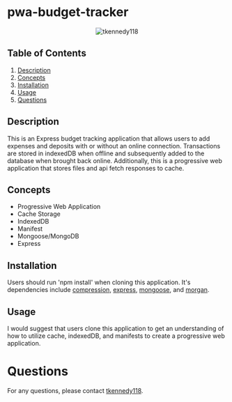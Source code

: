 # pwa-budget-tracker 
<center><img src="https://avatars3.githubusercontent.com/u/16977628?s=25&v=4" alt="tkennedy118" /></center>

## Table of Contents
1. [ Description ](#description)
2. [ Concepts ](#concepts)
3. [ Installation ](#installation)
4. [ Usage ](#usage)
5. [ Questions ](#questions)

<a name="description"></a>
## Description
This is an Express budget tracking application that allows users to add expenses and deposits with or without an online connection. Transactions are stored in indexedDB when offline and subsequently added to the database when brought back online. Additionally, this is a progressive web application that stores files and api fetch responses to cache. 

<a name="concepts"></a>
## Concepts
* Progressive Web Application
* Cache Storage
* IndexedDB
* Manifest
* Mongoose/MongoDB
* Express

<a name="installation"></a>
## Installation
Users should run 'npm install' when cloning this application. It's dependencies include [compression](https://www.npmjs.com/package/compression), [express](https://www.npmjs.com/package/express), [mongoose](https://www.npmjs.com/package/mongoose), and [morgan](https://www.npmjs.com/package/morgan). 

<a name="usage"></a>
## Usage
I would suggest that users clone this application to get an understanding of how to utilize cache, indexedDB, and manifests to create a progressive web application. 

<a name="questions"></a><a name="description"></a>
# Questions
For any questions, please contact [tkennedy118](http://github.com/tkennedy118).
